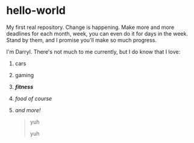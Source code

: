 # hello-world
My first real repository.
Change is happening.
Make more and more deadlines for each month, week, you can even do it for days in the week.
Stand by them, and I promise you'll make so much progress.

I'm Darryl. There's not much to me currently, but I do know that I love:
1. cars
2. gaming
3. __*fitness*__
4. *food of course*
5. *and more!*

   > yuh
   >
   > yuh
